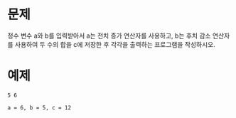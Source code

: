 # 문제
정수 변수 a와 b를 입력받아서 a는 전치 증가 연산자를 사용하고, b는 후치 감소 연산자를 사용하여 두 수의 합을 c에 저장한 후 각각을 출력하는 프로그램을 작성하시오. 

# 예제
```
5 6
```
```
a = 6, b = 5, c = 12
```
